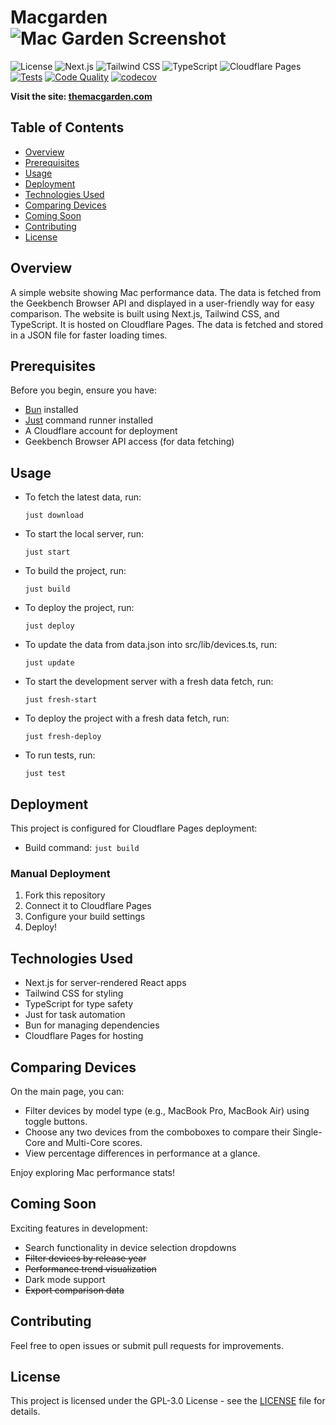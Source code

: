 # Macgarden ![Mac Garden Screenshot](example.png)

![License](https://img.shields.io/badge/license-GPL--3.0-yellow)
![Next.js](https://img.shields.io/badge/Next.js-15.1-green)
![Tailwind CSS](https://img.shields.io/badge/Tailwind%20CSS-3.4.1-blue)
![TypeScript](https://img.shields.io/badge/TypeScript-5-blue)
![Cloudflare Pages](https://img.shields.io/badge/Cloudflare%20Pages-orange)
[![Tests](https://github.com/paradise-runner/macgarden/actions/workflows/test.yml/badge.svg?branch=main)](https://github.com/paradise-runner/macgarden/actions/workflows/test.yml)
[![Code Quality](https://github.com/paradise-runner/macgarden/actions/workflows/code-quality.yml/badge.svg?branch=main)](https://github.com/paradise-runner/macgarden/actions/workflows/code-quality.yml)
[![codecov](https://codecov.io/gh/paradise-runner/macgarden/graph/badge.svg?token=E4ZVSUXUQR)](https://codecov.io/gh/paradise-runner/macgarden)

**Visit the site: [themacgarden.com](https://themacgarden.com)**

## Table of Contents

- [Overview](#overview)
- [Prerequisites](#prerequisites)
- [Usage](#usage)
- [Deployment](#deployment)
- [Technologies Used](#technologies-used)
- [Comparing Devices](#comparing-devices)
- [Coming Soon](#coming-soon)
- [Contributing](#contributing)
- [License](#license)

## Overview

A simple website showing Mac performance data. The data is fetched from the Geekbench Browser API and displayed in a user-friendly way for easy comparison. The website is built using Next.js, Tailwind CSS, and TypeScript. It is hosted on Cloudflare Pages. The data is fetched and stored in a JSON file for faster loading times.

## Prerequisites

Before you begin, ensure you have:
- [Bun](https://bun.sh/) installed
- [Just](https://just.systems/man/en/) command runner installed
- A Cloudflare account for deployment
- Geekbench Browser API access (for data fetching)

## Usage

- To fetch the latest data, run:
  ```
  just download
  ```
- To start the local server, run:
  ```
  just start
  ```
- To build the project, run:
  ```
  just build
  ```
- To deploy the project, run:
  ```
  just deploy
  ```
- To update the data from data.json into src/lib/devices.ts, run:
  ```
  just update
  ```
- To start the development server with a fresh data fetch, run:
  ```
  just fresh-start
  ```
- To deploy the project with a fresh data fetch, run:
  ```
  just fresh-deploy
  ```
- To run tests, run:
  ```
  just test
  ```

## Deployment

This project is configured for Cloudflare Pages deployment:

- Build command: `just build`

### Manual Deployment

1. Fork this repository
2. Connect it to Cloudflare Pages
3. Configure your build settings
4. Deploy!

## Technologies Used

- Next.js for server-rendered React apps
- Tailwind CSS for styling
- TypeScript for type safety
- Just for task automation
- Bun for managing dependencies
- Cloudflare Pages for hosting

## Comparing Devices

On the main page, you can:

- Filter devices by model type (e.g., MacBook Pro, MacBook Air) using toggle buttons.
- Choose any two devices from the comboboxes to compare their Single-Core and Multi-Core scores.
- View percentage differences in performance at a glance.

Enjoy exploring Mac performance stats!

## Coming Soon

Exciting features in development:
- Search functionality in device selection dropdowns
- ~~Filter devices by release year~~
- ~~Performance trend visualization~~
- Dark mode support
- ~~Export comparison data~~

## Contributing

Feel free to open issues or submit pull requests for improvements.

## License

This project is licensed under the GPL-3.0 License - see the [LICENSE](LICENSE) file for details.
